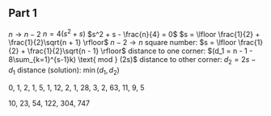 ## Part 1

$n \rightarrow n - 2$
$n = 4(s^2 + s)$
$s^2 + s - \frac{n}{4} = 0$
$s = \lfloor \frac{1}{2} + \frac{1}{2}\sqrt{n + 1} \rfloor$
$n - 2\rightarrow n$
square number: $s = \lfloor \frac{1}{2} + \frac{1}{2}\sqrt{n - 1} \rfloor$
distance to one corner: $(d_1 = n - 1 - 8\sum_{k=1}^{s-1}k) \text{ mod } (2s)$
distance to other corner: $d_2 = 2s - d_1$
distance (solution): $\min(d_1, d_2)$


0, 1, 2, 1, 5, 1, 12, 2, 1, 28, 3, 2, 63, 11, 9, 5

10, 23, 54, 122, 304, 747